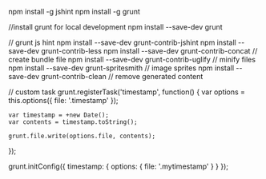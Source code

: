 npm install -g jshint
npm install -g grunt

//install grunt for local development
npm install --save-dev grunt

// grunt js hint
npm install --save-dev grunt-contrib-jshint
npm install --save-dev grunt-contrib-less
npm install --save-dev grunt-contrib-concat  // create bundle file
npm install --save-dev grunt-contrib-uglify  // minify files
npm install --save-dev grunt-spritesmith     // image sprites
npm install --save-dev grunt-contrib-clean   // remove generated content


// custom task
grunt.registerTask('timestamp', function() {
    var options = this.options({
        file: '.timestamp'
    });

    var timestamp = +new Date();
    var contents = timestamp.toString();

    grunt.file.write(options.file, contents);
});

grunt.initConfig({
    timestamp: {
        options: {
            file: '.mytimestamp'
        }
    }
});
